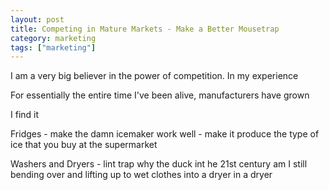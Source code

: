 ```yaml
---
layout: post
title: Competing in Mature Markets - Make a Better Mousetrap
category: marketing
tags: ["marketing"]
---
```

I am a very big believer in the power of competition.  In my experience 

For essentially the entire time I've been alive, manufacturers have grown 

I find it 

Fridges - make the damn icemaker work well - make it produce the type of ice that you buy at the supermarket

Washers and Dryers - 
lint trap
why the duck int he 21st century am I still bending over and lifting up to wet clothes into a dryer in a dryer